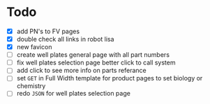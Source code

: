 Todo
====
- [x] add PN's to FV pages
- [x] double check all links in robot lisa
- [x] new favicon
- [ ] create well plates general page with all part numbers
- [ ] fix well plates selection page better click to call system
- [ ] add click to see more info on parts referance
- [ ] set `GET` in Full Width template for product pages to set biology or chemistry
- [ ] redo `JSON` for well plates selection page
